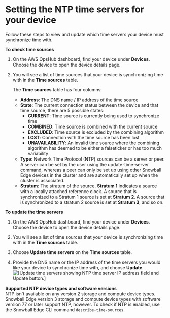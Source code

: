 # Setting the NTP time servers for your device<a name="setting-ntp"></a>

 Follow these steps to view and update which time servers your device must synchronize time with\.

**To check time sources**

1. On the AWS OpsHub dashboard, find your device under **Devices**\. Choose the device to open the device details page\.

1. You will see a list of time sources that your device is synchronizing time with in the **Time sources** table\.

   The **Time sources** table has four columns: 
   + **Address**: The DNS name / IP address of the time source
   + **State**: The current connection status between the device and that time source, there are 5 possible states:
     + **CURRENT**: Time source is currently being used to synchronize time
     + **COMBINED**: Time source is combined with the current source
     + **EXCLUDED**: Time source is excluded by the combining algorithm
     + **LOST**: Connection with the time source has been lost
     + **UNAVAILABILITY**: An invalid time source where the combining algorithm has deemed to be either a falseticker or has too much variability
   + **Type**: Network Time Protocol \(NTP\) sources can be a server or peer\. A server can be set by the user using the update\-time\-server command, whereas a peer can only be set up using other Snowball Edge devices in the cluster and are automatically set up when the cluster is associated\.
   + **Stratum**: The stratum of the source\. **Stratum 1** indicates a source with a locally attached reference clock\. A source that is synchronized to a Stratum 1 source is set at **Stratum 2**\. A source that is synchronized to a stratum 2 source is set at **Stratum 3**, and so on\.

**To update the time servers**

1. On the AWS OpsHub dashboard, find your device under **Devices**\. Choose the device to open the device details page\.

1. You will see a list of time sources that your device is synchronizing time with in the **Time sources** table\.

1. Choose **Update time servers** on the **Time sources** table\.

1. Provide the DNS name or the IP address of the time servers you would like your device to synchronize time with, and choose **Update**\.  
![\[Update time servers showing NTP time server IP address field and Update button.\]](http://docs.aws.amazon.com/snowball/latest/developer-guide/images/opshub-update-time-console.png)

**Supported NTP device types and software versions**  
NTP isn't available on any version 2 storage and compute device types\. Snowball Edge version 3 storage and compute device types with software version 77 or later support NTP, however\. To check if NTP is enabled, use the Snowball Edge CLI command `describe-time-sources`\.